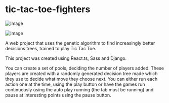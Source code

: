 # tic-tac-toe-fighters

![image](https://github.com/sabaruto/tic-tac-toe-fighters/assets/26776805/54ccc712-2b04-4414-91ac-ce04aa3d8e58)

![image](https://github.com/sabaruto/tic-tac-toe-fighters/assets/26776805/6d30db5a-bd64-4fd4-a4b6-f8e3a5810cbb)

A web project that uses the genetic algorithm to find increasingly better decisions trees, trained to play Tic Tac Toe.

This project was created using React.ts, Sass and Django. 

You can create a set of pools, deciding the number of players added. These players are created with a randomly generated decision
tree made which they use to decide what move they choose next. You can either run each action one at the time, using the play button
or have the games run continuously using the auto play running (the tab must be running) and pause at interesting points using the 
pause button. 
